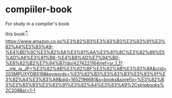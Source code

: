 # compiiler-book
For study in a compiler's book

this book👇
https://www.amazon.co.jp/%E3%82%B3%E3%83%B3%E3%83%91%E3%82%A4%E3%83%A9-%E4%BD%9C%E3%82%8A%E3%81%AA%E3%81%8C%E3%82%89%E5%AD%A6%E3%81%B6-%E4%B8%AD%E7%94%B0-%E8%82%B2%E7%94%B7/dp/4274221164/ref=sr_1_1?__mk_ja_JP=%E3%82%AB%E3%82%BF%E3%82%AB%E3%83%8A&crid=203MPUXYDBS19&keywords=%E3%82%B3%E3%83%B3%E3%83%91%E3%82%A4%E3%83%A9&qid=1652196681&s=books&sprefix=%E3%82%B3%E3%83%B3%E3%83%91%E3%82%A4%E3%83%A9%2Cstripbooks%2C208&sr=1-1

